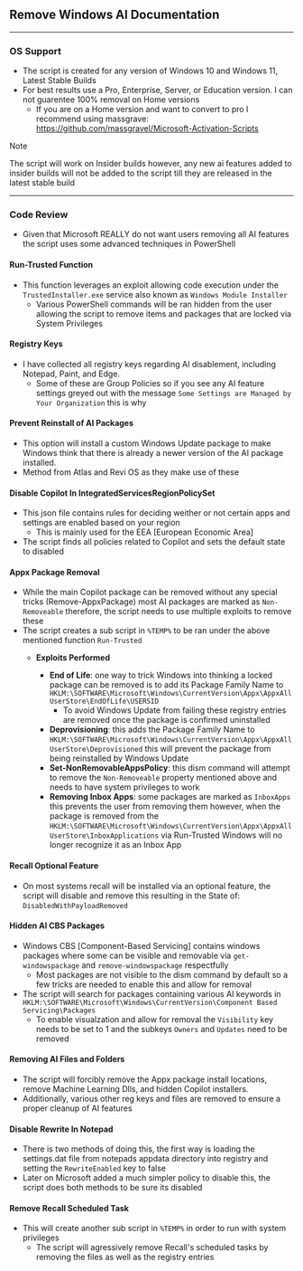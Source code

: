 ## Remove Windows AI Documentation
---
### OS Support

- The script is created for any version of Windows 10 and Windows 11, Latest Stable Builds
- For best results use a Pro, Enterprise, Server, or Education version. I can not guarentee 100% removal on Home versions
  - If you are on a Home version and want to convert to pro I recommend using massgrave: https://github.com/massgravel/Microsoft-Activation-Scripts
> [!NOTE]
> The script will work on Insider builds however, any new ai features added to insider builds will not be added to the script till they are released in the latest stable build
>

---

### Code Review

- Given that Microsoft REALLY do not want users removing all AI features the script uses some advanced techniques in PowerShell

#### Run-Trusted Function

- This function leverages an exploit allowing code execution under the `TrustedInstaller.exe` service also known as `Windows Module Installer`
  - Various PowerShell commands will be ran hidden from the user allowing the script to remove items and packages that are locked via System Privileges
 
#### Registry Keys
- I have collected all registry keys regarding AI disablement, including Notepad, Paint, and Edge.
  - Some of these are Group Policies so if you see any AI feature settings greyed out with the message `Some Settings are Managed by Your Organization` this is why
 
#### Prevent Reinstall of AI Packages
- This option will install a custom Windows Update package to make Windows think that there is already a newer version of the AI package installed.
- Method from Atlas and Revi OS as they make use of these

#### Disable Copilot In IntegratedServicesRegionPolicySet
- This json file contains rules for deciding weither or not certain apps and settings are enabled based on your region
  - This is mainly used for the EEA [European Economic Area]
- The script finds all policies related to Copilot and sets the default state to disabled 


#### Appx Package Removal
- While the main Copilot package can be removed without any special tricks (Remove-AppxPackage) most AI packages are marked as `Non-Removeable` therefore, the script needs to use multiple exploits to remove these
 - The script creates a sub script in `%TEMP%` to be ran under the above mentioned function `Run-Trusted`
   - **Exploits Performed**
     
     - **End of Life**: one way to trick Windows into thinking a locked package can be removed is to add its Package Family Name to `HKLM:\SOFTWARE\Microsoft\Windows\CurrentVersion\Appx\AppxAllUserStore\EndOfLife\USERSID`
       - To avoid Windows Update from failing these registry entries are removed once the package is confirmed uninstalled
     - **Deprovisioning**: this adds the Package Family Name to `HKLM:\SOFTWARE\Microsoft\Windows\CurrentVersion\Appx\AppxAllUserStore\Deprovisioned` this will prevent the package from being reinstalled by Windows Update
     - **Set-NonRemovableAppsPolicy**: this dism command will attempt to remove the `Non-Removeable` property mentioned above and needs to have system privileges to work
     - **Removing Inbox Apps**: some packages are marked as `InboxApps` this prevents the user from removing them however, when the package is removed from the `HKLM:\SOFTWARE\Microsoft\Windows\CurrentVersion\Appx\AppxAllUserStore\InboxApplications` via Run-Trusted Windows will no longer recognize it as an Inbox App

#### Recall Optional Feature
- On most systems recall will be installed via an optional feature, the script will disable and remove this resulting in the State of: `DisabledWithPayloadRemoved`

#### Hidden AI CBS Packages
- Windows CBS [Component-Based Servicing] contains windows packages where some can be visible and removable via `get-windowspackage` and `remove-windowspackage` respectfully
  - Most packages are not visible to the dism command by default so a few tricks are needed to enable this and allow for removal
- The script will search for packages containing various AI keywords in `HKLM:\SOFTWARE\Microsoft\Windows\CurrentVersion\Component Based Servicing\Packages`
  - To enable visualzation and allow for removal the `Visibility` key needs to be set to 1 and the subkeys `Owners` and `Updates` need to be removed
 
#### Removing AI Files and Folders
- The script will forcibly remove the Appx package install locations, remove Machine Learning Dlls, and hidden Copilot installers.
- Additionally, various other reg keys and files are removed to ensure a proper cleanup of AI features

#### Disable Rewrite In Notepad
- There is two methods of doing this, the first way is loading the settings.dat file from notepads appdata directory into registry and setting the `RewriteEnabled` key to false
- Later on Microsoft added a much simpler policy to disable this, the script does both methods to be sure its disabled 

#### Remove Recall Scheduled Task
- This will create another sub script in `%TEMP%` in order to run with system privileges
  - The script will agressively remove Recall's scheduled tasks by removing the files as well as the registry entries 
